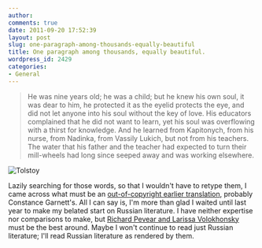 ```yaml
---
author:
comments: true
date: 2011-09-20 17:52:39
layout: post
slug: one-paragraph-among-thousands-equally-beautiful
title: One paragraph among thousands, equally beautiful.
wordpress_id: 2429
categories:
- General
---
```


> He was nine years old; he was a child; but he knew his own soul, it was dear to him, he protected it as the eyelid protects the eye, and did not let anyone into his soul without the key of love. His educators complained that he did not want to learn, yet his soul was overflowing with a thirst for knowledge. And he learned from Kapitonych, from his nurse, from Nadinka, from Vassily Lukich, but not from his teachers. The water that his father and the teacher had expected to turn their mill-wheels had long since seeped away and was working elsewhere.


![Tolstoy](/uploads/2011/09/Tolstoy.jpg)

Lazily searching for those words, so that I wouldn't have to retype them, I came across what must be an [out-of-copyright earlier translation](http://www.literature.org/authors/tolstoy-leo/anna-karenina/part-05/chapter-27.html), probably Constance Garnett's. All I can say is, I'm more than glad I waited until last year to make my belated start on Russian literature. I have neither expertise nor comparisons to make, but [Richard Pevear and Larissa Volokhonsky](http://online.wsj.com/article/SB10001424052748704431804574539613167679976.html) must be the best around. Maybe I won't continue to read just Russian literature; I'll read Russian literature as rendered by them.
